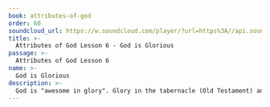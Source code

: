 ```yaml
---
book: attributes-of-god
order: 60
soundcloud_url: https://w.soundcloud.com/player/?url=https%3A//api.soundcloud.com/tracks/
title: >-
  Attributes of God Lesson 6 - God is Glorious
passage: >-
  Attributes of God Lesson 6
name: >-
  God is Glorious
description: >-
  God is "awesome in glory". Glory in the tabernacle (Old Testament) and glory on the mount of Transfiguration (New Testament) is examined. Then glory in the Christian believer is touched upon.
---
```


